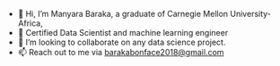 - 👋 Hi, I’m Manyara Baraka, a graduate of Carnegie Mellon University-Africa,
- 🌱 Certified Data Scientist and machine learning engineer
- 💞️ I’m looking to collaborate on any data science project.
- 📫 Reach out to me via barakabonface2018@gmail.com

<!---
BBWorksB/BBWorksB is a ✨ special ✨ repository because its `README.md` (this file) appears on your GitHub profile.
You can click the Preview link to take a look at your changes.
--->
